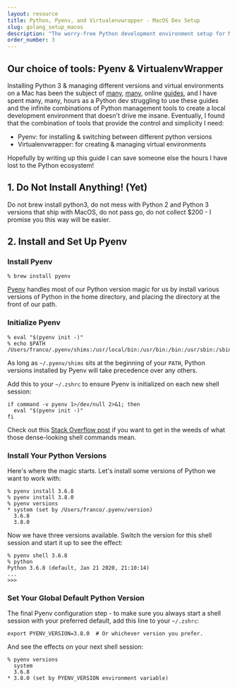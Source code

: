 ```yaml
---
layout: resource
title: Python, Pyenv, and Virtualenvwrapper - MacOS Dev Setup
slug: golang_setup_macos
description: "The worry-free Python development environment setup for MacOS"
order_number: 3
---
```


## Our choice of tools: Pyenv & VirtualenvWrapper

Installing Python 3 & managing different versions and virtual environments on a Mac has been the subject of [many](https://docs.python-guide.org/starting/install3/osx/), [many](https://www.digitalocean.com/community/tutorials/how-to-install-python-3-and-set-up-a-local-programming-environment-on-macos), online [guides](https://installpython3.com/mac/), and I have spent many, many, hours as a Python dev struggling to use these guides and the infinite combinations of Python management tools to create a local development environment that doesn't drive me insane.
Eventually, I found that the combination of tools that provide the control and simplicity I need:

 * Pyenv:  for installing & switching between different python versions
 * Virtualenvwrapper: for creating & managing virtual environments

Hopefully by writing up this guide I can save someone else the hours I have lost to the Python ecosystem!

## 1. Do Not Install Anything! (Yet)

Do not brew install python3, do not mess with Python 2 and Python 3 versions that ship with MacOS, do not pass go, do not collect $200 - I promise you this way will be easier.

## 2. Install and Set Up Pyenv

### Install Pyenv
```
% brew install pyenv
```

[Pyenv](https://github.com/pyenv/pyenv) handles most of our Python version magic for us by install various versions of Python in the home directory, and placing the directory at the front of our path.

### Initialize Pyenv

```
% eval "$(pyenv init -)"
% echo $PATH
/Users/franco/.pyenv/shims:/usr/local/bin:/usr/bin:/bin:/usr/sbin:/sbin
```
As long as `~/.pyenv/shims` sits at the beginning of your `PATH`, Python versions installed by Pyenv will take precedence over any others.

Add this to your `~/.zshrc` to ensure Pyenv is initialized on each new shell session:
```
if command -v pyenv 1>/dev/null 2>&1; then
  eval "$(pyenv init -)"
fi
```
Check out this [Stack Overflow post](https://stackoverflow.com/questions/592620/how-can-i-check-if-a-program-exists-from-a-bash-script) if you want to get in the weeds of what those dense-looking shell commands mean.

### Install Your Python Versions

Here's where the magic starts. Let's install some versions of Python we want to work with:

```
% pyenv install 3.6.8
% pyenv install 3.8.0
% pyenv versions
* system (set by /Users/franco/.pyenv/version)
  3.6.8
  3.8.0
```

Now we have three versions available. Switch the version for this shell session and start it up to see the effect:

```
% pyenv shell 3.6.8
% python
Python 3.6.8 (default, Jan 21 2020, 21:10:14) 
...
>>>
```

### Set Your Global Default Python Version
The final Pyenv configuration step - to make sure you always start a shell session with your preferred default, add this line to your `~/.zshrc`:

```
export PYENV_VERSION=3.8.0  # Or whichever version you prefer.
```

And see the effects on your next shell session:
```
% pyenv versions
  system
  3.6.8
* 3.8.0 (set by PYENV_VERSION environment variable)
```
